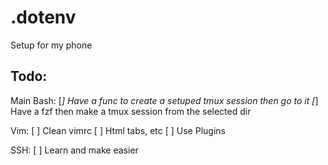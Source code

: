 # .dotenv

Setup for my phone

## Todo:

Main Bash:
[*] Have a func to create a setuped tmux session then go to it
[*] Have a fzf then make a tmux session from the selected dir

Vim:
[ ] Clean vimrc
[ ] Html tabs, etc
[ ] Use Plugins

SSH:
[ ] Learn and make easier

